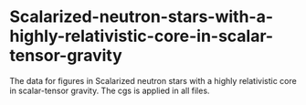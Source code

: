 # Scalarized-neutron-stars-with-a-highly-relativistic-core-in-scalar-tensor-gravity
The data for figures in Scalarized neutron stars with a highly relativistic core in scalar-tensor gravity.
The cgs is applied in all files.
